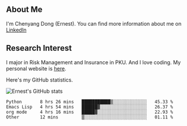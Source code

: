 ## About Me

I'm Chenyang Dong (Ernest). You can find more information about me on [LinkedIn](https://www.linkedin.com/in/%E6%99%A8%E9%98%B3-%E8%91%A3-918ab41b4/)

## Research Interest

I major in Risk Management and Insurance in PKU. And I love coding. My personal website is [here](https://ernestdong.github.io).

Here's my GitHub statistics.

![Ernest's GitHub stats](https://github-readme-stats.vercel.app/api?username=ErnestDong&show_icons=true?count_private=true)

<!--START_SECTION:waka-->

```text
Python       8 hrs 26 mins   ███████████▒░░░░░░░░░░░░░   45.33 %
Emacs Lisp   4 hrs 54 mins   ██████▓░░░░░░░░░░░░░░░░░░   26.37 %
org mode     4 hrs 16 mins   █████▓░░░░░░░░░░░░░░░░░░░   22.93 %
Other        12 mins         ▒░░░░░░░░░░░░░░░░░░░░░░░░   01.11 %
```

<!--END_SECTION:waka-->
